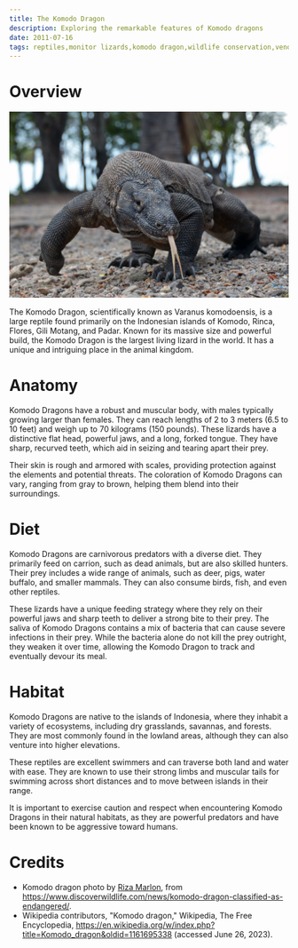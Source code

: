 ```yaml
---
title: The Komodo Dragon
description: Exploring the remarkable features of Komodo dragons
date: 2011-07-16
tags: reptiles,monitor lizards,komodo dragon,wildlife conservation,venomous animals
---
```

# Overview

<img src="../assets/komodo_dragon.jpg">


The Komodo Dragon, scientifically known as Varanus komodoensis, is a large reptile found primarily on the Indonesian islands of Komodo, Rinca, Flores, Gili Motang, and Padar. Known for its massive size and powerful build, the Komodo Dragon is the largest living lizard in the world. It has a unique and intriguing place in the animal kingdom.

# Anatomy

Komodo Dragons have a robust and muscular body, with males typically growing larger than females. They can reach lengths of 2 to 3 meters (6.5 to 10 feet) and weigh up to 70 kilograms (150 pounds). These lizards have a distinctive flat head, powerful jaws, and a long, forked tongue. They have sharp, recurved teeth, which aid in seizing and tearing apart their prey.

Their skin is rough and armored with scales, providing protection against the elements and potential threats. The coloration of Komodo Dragons can vary, ranging from gray to brown, helping them blend into their surroundings.

# Diet

Komodo Dragons are carnivorous predators with a diverse diet. They primarily feed on carrion, such as dead animals, but are also skilled hunters. Their prey includes a wide range of animals, such as deer, pigs, water buffalo, and smaller mammals. They can also consume birds, fish, and even other reptiles.

These lizards have a unique feeding strategy where they rely on their powerful jaws and sharp teeth to deliver a strong bite to their prey. The saliva of Komodo Dragons contains a mix of bacteria that can cause severe infections in their prey. While the bacteria alone do not kill the prey outright, they weaken it over time, allowing the Komodo Dragon to track and eventually devour its meal.

# Habitat

Komodo Dragons are native to the islands of Indonesia, where they inhabit a variety of ecosystems, including dry grasslands, savannas, and forests. They are most commonly found in the lowland areas, although they can also venture into higher elevations.

These reptiles are excellent swimmers and can traverse both land and water with ease. They are known to use their strong limbs and muscular tails for swimming across short distances and to move between islands in their range.

It is important to exercise caution and respect when encountering Komodo Dragons in their natural habitats, as they are powerful predators and have been known to be aggressive toward humans.

# Credits

- Komodo dragon photo by [Riza Marlon](https://rizamarlon.com/profil/), from <https://www.discoverwildlife.com/news/komodo-dragon-classified-as-endangered/>.
- Wikipedia contributors, "Komodo dragon," Wikipedia, The Free Encyclopedia, <https://en.wikipedia.org/w/index.php?title=Komodo_dragon&oldid=1161695338> (accessed June 26, 2023).
